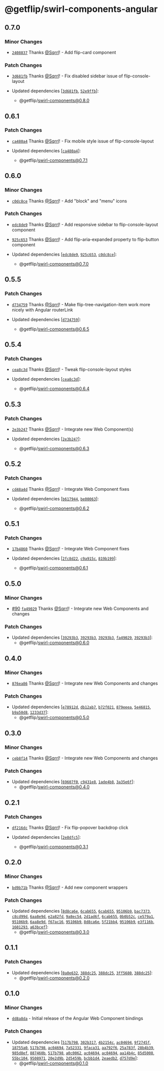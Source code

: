 # @getflip/swirl-components-angular

## 0.7.0

### Minor Changes

- [`2408837`](https://github.com/getflip/swirl/commit/2408837591c961769281e91f6999064dbecd4989)
  Thanks [@Sqrrl](https://github.com/Sqrrl)! - Add flip-card component

### Patch Changes

- [`3d681fb`](https://github.com/getflip/swirl/commit/3d681fb774de57d52cbd5868d51509b9b50371fc)
  Thanks [@Sqrrl](https://github.com/Sqrrl)! - Fix disabled sidebar issue of
  flip-console-layout

- Updated dependencies
  [[`3d681fb`](https://github.com/getflip/swirl/commit/3d681fb774de57d52cbd5868d51509b9b50371fc),
  [`52e9ffb`](https://github.com/getflip/swirl/commit/52e9ffb121b40fb9d4309c7f5f3459b4e00aa254)]:
  - @getflip/swirl-components@0.8.0

## 0.6.1

### Patch Changes

- [`ca480a4`](https://github.com/getflip/swirl/commit/ca480a44b5da43f83597393c36dcadc60d1f295c)
  Thanks [@Sqrrl](https://github.com/Sqrrl)! - Fix mobile style issue of
  flip-console-layout

- Updated dependencies
  [[`ca480a4`](https://github.com/getflip/swirl/commit/ca480a44b5da43f83597393c36dcadc60d1f295c)]:
  - @getflip/swirl-components@0.7.1

## 0.6.0

### Minor Changes

- [`c0dc8ce`](https://github.com/getflip/swirl/commit/c0dc8cedfebf3b3063b7bb3e39c48a58050a1679)
  Thanks [@Sqrrl](https://github.com/Sqrrl)! - Add "block" and "menu" icons

### Patch Changes

- [`edc8de9`](https://github.com/getflip/swirl/commit/edc8de98e9cb81395cceb189a09eeaed8fddf05f)
  Thanks [@Sqrrl](https://github.com/Sqrrl)! - Add responsive sidebar to
  flip-console-layout component

* [`925c653`](https://github.com/getflip/swirl/commit/925c6538ed16a9c4fa0ef179cd33aeba3630d9fe)
  Thanks [@Sqrrl](https://github.com/Sqrrl)! - Add flip-aria-expanded property
  to flip-button component

* Updated dependencies
  [[`edc8de9`](https://github.com/getflip/swirl/commit/edc8de98e9cb81395cceb189a09eeaed8fddf05f),
  [`925c653`](https://github.com/getflip/swirl/commit/925c6538ed16a9c4fa0ef179cd33aeba3630d9fe),
  [`c0dc8ce`](https://github.com/getflip/swirl/commit/c0dc8cedfebf3b3063b7bb3e39c48a58050a1679)]:
  - @getflip/swirl-components@0.7.0

## 0.5.5

### Patch Changes

- [`d734759`](https://github.com/getflip/swirl/commit/d7347591ff2730e92846180440623cbd8b3b25e3)
  Thanks [@Sqrrl](https://github.com/Sqrrl)! - Make flip-tree-navigation-item
  work more nicely with Angular routerLink

- Updated dependencies
  [[`d734759`](https://github.com/getflip/swirl/commit/d7347591ff2730e92846180440623cbd8b3b25e3)]:
  - @getflip/swirl-components@0.6.5

## 0.5.4

### Patch Changes

- [`cea8c3d`](https://github.com/getflip/swirl/commit/cea8c3dbd682f1fff87bba58e6c2fa6ad35ef8f0)
  Thanks [@Sqrrl](https://github.com/Sqrrl)! - Tweak flip-console-layout styles

- Updated dependencies
  [[`cea8c3d`](https://github.com/getflip/swirl/commit/cea8c3dbd682f1fff87bba58e6c2fa6ad35ef8f0)]:
  - @getflip/swirl-components@0.6.4

## 0.5.3

### Patch Changes

- [`2e3b247`](https://github.com/getflip/swirl/commit/2e3b247477ecd6a79b84589c14dec1dafce29081)
  Thanks [@Sqrrl](https://github.com/Sqrrl)! - Integrate new Web Component(s)

- Updated dependencies
  [[`2e3b247`](https://github.com/getflip/swirl/commit/2e3b247477ecd6a79b84589c14dec1dafce29081)]:
  - @getflip/swirl-components@0.6.3

## 0.5.2

### Patch Changes

- [`cd48a4d`](https://github.com/getflip/swirl/commit/cd48a4da83285a5acd5458d0bada91dddd5569f1)
  Thanks [@Sqrrl](https://github.com/Sqrrl)! - Integrate Web Component fixes

- Updated dependencies
  [[`b617944`](https://github.com/getflip/swirl/commit/b617944e53302c3debcb14d0ce88b7662ebcc341),
  [`be00063`](https://github.com/getflip/swirl/commit/be00063b5d2287e2fa0b06cea2703cc6df048570)]:
  - @getflip/swirl-components@0.6.2

## 0.5.1

### Patch Changes

- [`17b4860`](https://github.com/getflip/swirl/commit/17b4860e6c59fe977aec5d99c46033bf593768e0)
  Thanks [@Sqrrl](https://github.com/Sqrrl)! - Integrate Web Component fixes

- Updated dependencies
  [[`2fc8d22`](https://github.com/getflip/swirl/commit/2fc8d22ec83a533cb83607695ba3fc3530b3f71f),
  [`c9a915c`](https://github.com/getflip/swirl/commit/c9a915c340779878ca2ebd6fc0303b7bcb4cb761),
  [`819b199`](https://github.com/getflip/swirl/commit/819b1991e0bc955a2d794bcabb88a6a3b05213d6)]:
  - @getflip/swirl-components@0.6.1

## 0.5.0

### Minor Changes

- [#90](https://github.com/getflip/swirl/pull/90)
  [`fa49029`](https://github.com/getflip/swirl/commit/fa49029c5295ab3addeba4b5387c94ad90d66413)
  Thanks [@Sqrrl](https://github.com/Sqrrl)! - Integrate new Web Components and
  changes

### Patch Changes

- Updated dependencies
  [[`39293b3`](https://github.com/getflip/swirl/commit/39293b3ef6bc543dc41a9e87eded489624a18118),
  [`39293b3`](https://github.com/getflip/swirl/commit/39293b3ef6bc543dc41a9e87eded489624a18118),
  [`39293b3`](https://github.com/getflip/swirl/commit/39293b3ef6bc543dc41a9e87eded489624a18118),
  [`fa49029`](https://github.com/getflip/swirl/commit/fa49029c5295ab3addeba4b5387c94ad90d66413),
  [`39293b3`](https://github.com/getflip/swirl/commit/39293b3ef6bc543dc41a9e87eded489624a18118)]:
  - @getflip/swirl-components@0.6.0

## 0.4.0

### Minor Changes

- [`876ea86`](https://github.com/getflip/swirl/commit/876ea867b1c9cc7c0345b5e9d0526e1953f1a0b5)
  Thanks [@Sqrrl](https://github.com/Sqrrl)! - Integrate new Web Components and
  changes

### Patch Changes

- Updated dependencies
  [[`e78912d`](https://github.com/getflip/swirl/commit/e78912d48c46f9946664fca0856a89ffd6f53748),
  [`db12ab7`](https://github.com/getflip/swirl/commit/db12ab70210020b253017b668ae2b4f51714c384),
  [`b72f021`](https://github.com/getflip/swirl/commit/b72f021d6db18b9d15d0643da524bf9ab7831326),
  [`879eeea`](https://github.com/getflip/swirl/commit/879eeeae5ba2ec0622918ed925ddab4d70ea9d97),
  [`5e46815`](https://github.com/getflip/swirl/commit/5e468151aeb4714a300cf3fee6ef484f3d230d73),
  [`b9a50d8`](https://github.com/getflip/swirl/commit/b9a50d80be9132f0279a2e79371dcf592859f05a),
  [`1233d37`](https://github.com/getflip/swirl/commit/1233d37822adf67fa839d8beb172282cfc48e74e)]:
  - @getflip/swirl-components@0.5.0

## 0.3.0

### Minor Changes

- [`ceb8f14`](https://github.com/getflip/swirl/commit/ceb8f14445efa9d141070e719163bf6e2b902773)
  Thanks [@Sqrrl](https://github.com/Sqrrl)! - Integrate new Web Components and
  changes

### Patch Changes

- Updated dependencies
  [[`69607f0`](https://github.com/getflip/swirl/commit/69607f061d62174d81a0d3c8c599709700ab14ac),
  [`c9431e8`](https://github.com/getflip/swirl/commit/c9431e81d9cde86b5e8d760bca04bb61a7769b21),
  [`1ade4b8`](https://github.com/getflip/swirl/commit/1ade4b8904cc8f0e88a89f20b434c549c7dea477),
  [`3a35e6f`](https://github.com/getflip/swirl/commit/3a35e6f3e5cf5f13316fc5c30de8f7c94bb3cdbd)]:
  - @getflip/swirl-components@0.4.0

## 0.2.1

### Patch Changes

- [`df216dc`](https://github.com/getflip/swirl/commit/df216dcea298fe88dc7bebef30de6b5a155fb791)
  Thanks [@Sqrrl](https://github.com/Sqrrl)! - Fix flip-popover backdrop click

- Updated dependencies
  [[`2e0dfc5`](https://github.com/getflip/swirl/commit/2e0dfc5b282eaac27e0bd353987eb3da92438f08)]:
  - @getflip/swirl-components@0.3.1

## 0.2.0

### Minor Changes

- [`bd9b71b`](https://github.com/getflip/swirl/commit/bd9b71bd644909426abd0b00cf71fe1991dbf921)
  Thanks [@Sqrrl](https://github.com/Sqrrl)! - Add new component wrappers

### Patch Changes

- Updated dependencies
  [[`8d8ca6e`](https://github.com/getflip/swirl/commit/8d8ca6edbf0c5b6563272623f9f939d190767042),
  [`6cab655`](https://github.com/getflip/swirl/commit/6cab655ca05ed176c9d2c150e1dbe23a60b6018b),
  [`6cab655`](https://github.com/getflip/swirl/commit/6cab655ca05ed176c9d2c150e1dbe23a60b6018b),
  [`95106b9`](https://github.com/getflip/swirl/commit/95106b9961b4f1b579a75cbbec0fd925354ebf34),
  [`bac7373`](https://github.com/getflip/swirl/commit/bac73733ad8fe78b931391d6e693194f94f70e3a),
  [`c8cd99d`](https://github.com/getflip/swirl/commit/c8cd99d7dc7cb88f6d77fb3f2306ffc4d3eb593e),
  [`6aa8e9d`](https://github.com/getflip/swirl/commit/6aa8e9d7d4e8605120b5f983807caded8513024d),
  [`e2a82fd`](https://github.com/getflip/swirl/commit/e2a82fd35b155273df3de9399ee24f3b1d9f765e),
  [`9a8ec54`](https://github.com/getflip/swirl/commit/9a8ec5463b068ab59f9587370900fad2e22b7825),
  [`2d1ad6f`](https://github.com/getflip/swirl/commit/2d1ad6f63645e2d89aceef2c8188f42e5e67bd1f),
  [`6cab655`](https://github.com/getflip/swirl/commit/6cab655ca05ed176c9d2c150e1dbe23a60b6018b),
  [`0b0b52c`](https://github.com/getflip/swirl/commit/0b0b52c012fd99cdd34f74c9f9eee60e30099fda),
  [`ce579a1`](https://github.com/getflip/swirl/commit/ce579a16de416fa0a417d39a33e0705cbffc25cb),
  [`95106b9`](https://github.com/getflip/swirl/commit/95106b9961b4f1b579a75cbbec0fd925354ebf34),
  [`6aa8e9d`](https://github.com/getflip/swirl/commit/6aa8e9d7d4e8605120b5f983807caded8513024d),
  [`f67ac16`](https://github.com/getflip/swirl/commit/f67ac166fc4eb429fef411fc0f43c8d436cd05ca),
  [`95106b9`](https://github.com/getflip/swirl/commit/95106b9961b4f1b579a75cbbec0fd925354ebf34),
  [`8d8ca6e`](https://github.com/getflip/swirl/commit/8d8ca6edbf0c5b6563272623f9f939d190767042),
  [`5f21bb4`](https://github.com/getflip/swirl/commit/5f21bb42467c0b32e4311db6ef46ff199b4068f0),
  [`95106b9`](https://github.com/getflip/swirl/commit/95106b9961b4f1b579a75cbbec0fd925354ebf34),
  [`e3f116b`](https://github.com/getflip/swirl/commit/e3f116b329fbfba740473158ba4fcac0a8a69c41),
  [`1601293`](https://github.com/getflip/swirl/commit/1601293635db5c1d54d53195d9cd46289578ba75),
  [`a63bcef`](https://github.com/getflip/swirl/commit/a63bcef66d5a4f71d941beabed58dbed7fa66f27)]:
  - @getflip/swirl-components@0.3.0

## 0.1.1

### Patch Changes

- Updated dependencies
  [[`0a0e632`](https://github.com/getflip/swirl/commit/0a0e63204f1e29aec56cf6e1466a2f0d79a4f8f0),
  [`388dc25`](https://github.com/getflip/swirl/commit/388dc25a0bec10cf984e888c8ad84180719587c1),
  [`388dc25`](https://github.com/getflip/swirl/commit/388dc25a0bec10cf984e888c8ad84180719587c1),
  [`3ff5680`](https://github.com/getflip/swirl/commit/3ff568005639c0a016b55eff5042fb75ca606907),
  [`388dc25`](https://github.com/getflip/swirl/commit/388dc25a0bec10cf984e888c8ad84180719587c1)]:
  - @getflip/swirl-components@0.2.0

## 0.1.0

### Minor Changes

- [`dd8a8da`](https://github.com/getflip/swirl/commit/dd8a8dac1330b90f2e5d5bf4f5c620567ae20652) -
  Initial release of the Angular Web Component bindings

### Patch Changes

- Updated dependencies
  [[`517b798`](https://github.com/getflip/swirl/commit/517b798c855e846fc1eec00c10065657b0f783d0),
  [`302b317`](https://github.com/getflip/swirl/commit/302b3170193e120f77fc521c55cdee2eb4a66afc),
  [`4b2154c`](https://github.com/getflip/swirl/commit/4b2154c0d9b2be2103af2653e9af819f2ca177aa),
  [`ac04694`](https://github.com/getflip/swirl/commit/ac04694410f92cc4565044608b2aba2499b497a3),
  [`9f2745f`](https://github.com/getflip/swirl/commit/9f2745f6e5704b307b80c2336f5cc735fd1e7ca4),
  [`18755a0`](https://github.com/getflip/swirl/commit/18755a037a91aeb7955c34f3d49761f9936d3719),
  [`517b798`](https://github.com/getflip/swirl/commit/517b798c855e846fc1eec00c10065657b0f783d0),
  [`ac04694`](https://github.com/getflip/swirl/commit/ac04694410f92cc4565044608b2aba2499b497a3),
  [`7a52331`](https://github.com/getflip/swirl/commit/7a5233194c414b39f4d6cc0b8fdcb9a73043e5a4),
  [`9faca31`](https://github.com/getflip/swirl/commit/9faca31ca4a30ac8c8d73fa4200c002b538bc4f7),
  [`aa792f6`](https://github.com/getflip/swirl/commit/aa792f60ba061e34ae3be2fc1adc054b91baf2b5),
  [`25a783f`](https://github.com/getflip/swirl/commit/25a783fc16548fdb4e1e05f06370b1ebb8e9c270),
  [`28b4b39`](https://github.com/getflip/swirl/commit/28b4b39d61519500e7b0b031115b205ede57944c),
  [`985d8ef`](https://github.com/getflip/swirl/commit/985d8ef9b8d37801541d97289eb7da7e7efecba5),
  [`887460b`](https://github.com/getflip/swirl/commit/887460b7bd369c947c5791e41419889f19762ea7),
  [`517b798`](https://github.com/getflip/swirl/commit/517b798c855e846fc1eec00c10065657b0f783d0),
  [`a0c0062`](https://github.com/getflip/swirl/commit/a0c00620bf8192251193e2553420b6feb553e360),
  [`ac04694`](https://github.com/getflip/swirl/commit/ac04694410f92cc4565044608b2aba2499b497a3),
  [`ac04694`](https://github.com/getflip/swirl/commit/ac04694410f92cc4565044608b2aba2499b497a3),
  [`aa14b4c`](https://github.com/getflip/swirl/commit/aa14b4c0088413939e393e8acfe8a46bbec6f181),
  [`85d5008`](https://github.com/getflip/swirl/commit/85d50080c01ee3a3c54677d3ba50fbfbd4c5a487),
  [`55bc104`](https://github.com/getflip/swirl/commit/55bc104729845bbe529e22709935e9bb79368c77),
  [`9508971`](https://github.com/getflip/swirl/commit/9508971eb38f0f2be283b413db1eeda7fd5ce466),
  [`20e2d9b`](https://github.com/getflip/swirl/commit/20e2d9bb7a94e7e0a1844edd2f6715bd40d10a65),
  [`2d5459b`](https://github.com/getflip/swirl/commit/2d5459b566a4c1d4d1eaf5ccec89461ff00b8101),
  [`bcbb1d4`](https://github.com/getflip/swirl/commit/bcbb1d4e491cfe9e428b67ca85e9a33741e9eac6),
  [`2eaedb2`](https://github.com/getflip/swirl/commit/2eaedb2487dacd2d914c0543f313103c9de55f9e),
  [`d757d9e`](https://github.com/getflip/swirl/commit/d757d9e814d88fa58f7359170ef025985d9d08c9)]:
  - @getflip/swirl-components@0.1.0

